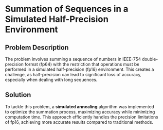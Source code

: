 # Summation of Sequences in a Simulated Half-Precision Environment

## Problem Description

The problem involves summing a sequence of numbers in IEEE-754 double-precision format (fp64) with the restriction that operations must be performed in a simulated half-precision (fp16) environment. This creates a challenge, as half-precision can lead to significant loss of accuracy, especially when dealing with long sequences.

## Solution

To tackle this problem, a **simulated annealing** algorithm was implemented to optimize the summation process, maximizing accuracy while minimizing computation time. This approach efficiently handles the precision limitations of fp16, achieving more accurate results compared to traditional methods.
